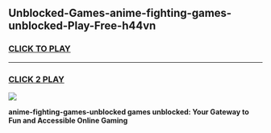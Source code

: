 
## Unblocked-Games-anime-fighting-games-unblocked-Play-Free-h44vn
<h3>
<a href="https://premium76.site?title=anime-fighting-games-unblocked&ref=12A">CLICK TO PLAY</a></h3>
<hr>

<h3>
<a href="https://premium76.site?title=anime-fighting-games-unblocked&ref=12A">CLICK 2 PLAY</a>
  
</h3>

<a href="https://premium76.site?title=anime-fighting-games-unblocked&ref=12A"><img src="https://clearcache.store/games.png"></a>


**anime-fighting-games-unblocked games unblocked: Your Gateway to Fun and Accessible Online Gaming**
